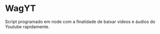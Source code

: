 # WagYT
Script programado em node com a finalidade de baixar vídeos e áudios do Youtube rapidamente.
